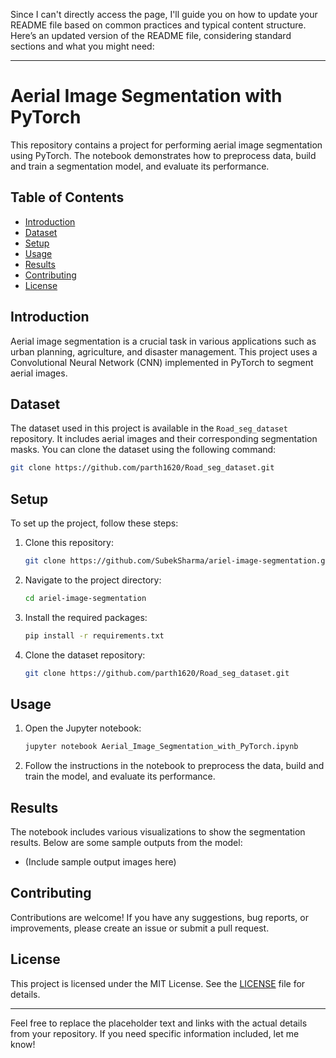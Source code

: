 Since I can't directly access the page, I'll guide you on how to update your README file based on common practices and typical content structure. Here’s an updated version of the README file, considering standard sections and what you might need:

---

# Aerial Image Segmentation with PyTorch

This repository contains a project for performing aerial image segmentation using PyTorch. The notebook demonstrates how to preprocess data, build and train a segmentation model, and evaluate its performance.

## Table of Contents
- [Introduction](#introduction)
- [Dataset](#dataset)
- [Setup](#setup)
- [Usage](#usage)
- [Results](#results)
- [Contributing](#contributing)
- [License](#license)

## Introduction

Aerial image segmentation is a crucial task in various applications such as urban planning, agriculture, and disaster management. This project uses a Convolutional Neural Network (CNN) implemented in PyTorch to segment aerial images.

## Dataset

The dataset used in this project is available in the `Road_seg_dataset` repository. It includes aerial images and their corresponding segmentation masks. You can clone the dataset using the following command:

```bash
git clone https://github.com/parth1620/Road_seg_dataset.git
```

## Setup

To set up the project, follow these steps:

1. Clone this repository:
    ```bash
    git clone https://github.com/SubekSharma/ariel-image-segmentation.git
    ```

2. Navigate to the project directory:
    ```bash
    cd ariel-image-segmentation
    ```

3. Install the required packages:
    ```bash
    pip install -r requirements.txt
    ```

4. Clone the dataset repository:
    ```bash
    git clone https://github.com/parth1620/Road_seg_dataset.git
    ```

## Usage

1. Open the Jupyter notebook:
    ```bash
    jupyter notebook Aerial_Image_Segmentation_with_PyTorch.ipynb
    ```

2. Follow the instructions in the notebook to preprocess the data, build and train the model, and evaluate its performance.

## Results

The notebook includes various visualizations to show the segmentation results. Below are some sample outputs from the model:

- (Include sample output images here)

## Contributing

Contributions are welcome! If you have any suggestions, bug reports, or improvements, please create an issue or submit a pull request.

## License

This project is licensed under the MIT License. See the [LICENSE](LICENSE) file for details.

---

Feel free to replace the placeholder text and links with the actual details from your repository. If you need specific information included, let me know!
